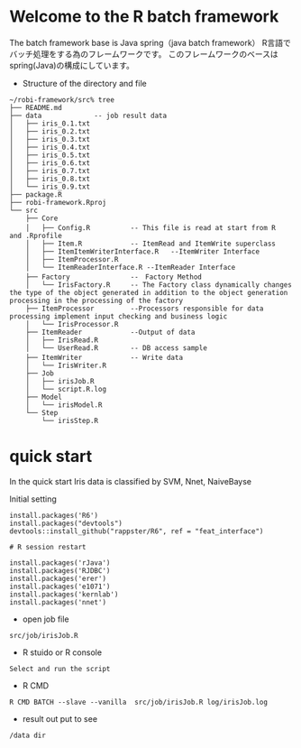 # Welcome to the R batch framework 
The batch framework base is Java spring（java batch framework）
R言語でバッチ処理をする為のフレームワークです。
このフレームワークのベースはspring(Java)の構成にしています。


* Structure of the directory and file
```
~/robi-framework/src% tree
├── README.md
├── data             -- job result data
│   ├── iris_0.1.txt
│   ├── iris_0.2.txt
│   ├── iris_0.3.txt
│   ├── iris_0.4.txt
│   ├── iris_0.5.txt
│   ├── iris_0.6.txt
│   ├── iris_0.7.txt
│   ├── iris_0.8.txt
│   └── iris_0.9.txt
├── package.R
├── robi-framework.Rproj
└── src
    ├── Core
    │   ├── Config.R          -- This file is read at start from R　and .Rprofile
    │   ├── Item.R            -- ItemRead and ItemWrite superclass
    │   ├── ItemItemWriterInterface.R   --ItemWriter Interface
    │   ├── ItemProcessor.R          
    │   └── ItemReaderInterface.R --ItemReader Interface
    ├── Factory               --　Factory Method 
    │   └── IrisFactory.R     -- The Factory class dynamically changes the type of the object generated in addition to the object generation processing in the processing of the factory
    ├── ItemProcessor         --Processors responsible for data processing implement input checking and business logic
    │   └── IrisProcessor.R
    ├── ItemReader            --Output of data
    │   ├── IrisRead.R
    │   └── UserRead.R        -- DB access sample 
    ├── ItemWriter            -- Write data　
    │   └── IrisWriter.R
    ├── Job
    │   ├── irisJob.R
    │   └── script.R.log
    ├── Model
    │   └── irisModel.R
    └── Step
        └── irisStep.R
 ```

# quick start
In the quick start Iris data is classified by SVM, Nnet, NaiveBayse

Initial setting
```
install.packages('R6')
install.packages("devtools")
devtools::install_github("rappster/R6", ref = "feat_interface")

# R session restart 

install.packages('rJava')
install.packages('RJDBC')
install.packages('erer')
install.packages('e1071')
install.packages('kernlab')
install.packages('nnet')

```
* open job file
```
src/job/irisJob.R
```
* R stuido or R console 
```
Select and run the script
```

* R CMD
```
R CMD BATCH --slave --vanilla  src/job/irisJob.R log/irisJob.log
```
* result out put to see
```
/data dir
```
